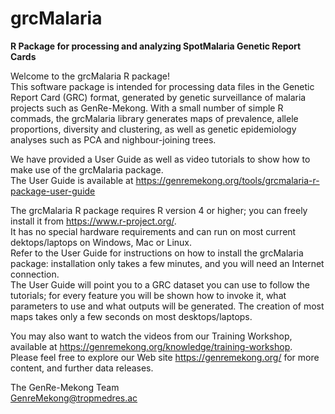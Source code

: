 # grcMalaria
<b>R Package for processing and analyzing SpotMalaria Genetic Report Cards</b>

Welcome to the grcMalaria R package!
<br/>This software package is intended for processing data files in the Genetic Report Card (GRC) format, generated by genetic surveillance of malaria projects such as GenRe-Mekong. With a small number of simple R commads, the grcMalaria library generates maps of prevalence, allele proportions, diversity and clustering, as well as genetic epidemiology analyses such as PCA and nighbour-joining trees.

We have provided a User Guide as well as video tutorials to show how to make use of the grcMalaria package.
<br/>The User Guide is available at https://genremekong.org/tools/grcmalaria-r-package-user-guide

The grcMalaria R package requires R version 4 or higher; you can freely install it from https://www.r-project.org/.
<br/>It has no special hardware requirements and can run on most current dektops/laptops on Windows, Mac or Linux.
<br/>Refer to the User Guide for instructions on how to install the grcMalaria package: installation only takes a few minutes, and you will need an Internet connection.
<br/>The User Guide will point you to a GRC dataset you can use to follow the tutorials; for every feature you will be shown how to invoke it, what parameters to use and what outputs will be generated. The creation of most maps takes only a few seconds on most desktops/laptops.

You may also want to watch the videos from our Training Workshop, available at https://genremekong.org/knowledge/training-workshop.
<br/>Please feel free to explore our Web site https://genremekong.org/ for more content, and further data releases.

The GenRe-Mekong Team
<br/>GenreMekong@tropmedres.ac
